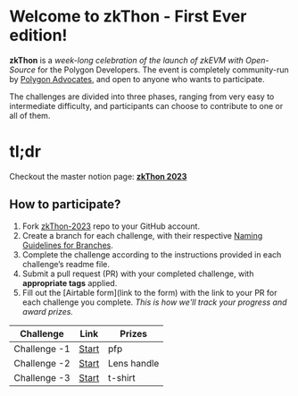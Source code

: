 # Welcome to zkThon - First Ever edition!

**zkThon** is a *week-long celebration of the launch of zkEVM with Open-Source* for the Polygon Developers. The event is completely community-run by [Polygon Advocates](https://polygon.technology/advocate-program), and open to anyone who wants to participate. 

The challenges are divided into three phases, ranging from very easy to intermediate difficulty, and participants can choose to contribute to one or all of them.

# tl;dr
Checkout the master notion page: **[zkThon 2023](https://www.notion.so/polygontechnology/zkThon-54cc518ee7ec428b813b02998f84c5df)**


## How to participate?
1. Fork [zkThon-2023](https://github.com/Polygon-Advocates/zkThon-2023) repo to your GitHub account.
2. Create a branch for each challenge, with their respective [Naming Guidelines for Branches](#Naming-Guidelines-for-Branches).
3. Complete the challenge according to the instructions provided in each challenge’s readme file.
4. Submit a pull request (PR) with your completed challenge, with **appropriate tags** applied.
5. Fill out the [Airtable form](link to the form) with the link to your PR for each challenge you complete. *This is how we'll track your progress and award prizes.*


| Challenge | Link | Prizes |
| - | - | - |
| Challenge -1 | [Start](https://github.com/Polygon-Advocates/zkThon-challenges/blob/main/challenge-1.md) | pfp |
| Challenge -2 | [Start](https://github.com/Polygon-Advocates/zkThon-challenges/blob/main/challenge-2.md) | Lens handle |
| Challenge -3 | [Start](https://github.com/Polygon-Advocates/zkThon-challenges/blob/main/challenge-3.md) | t-shirt |
